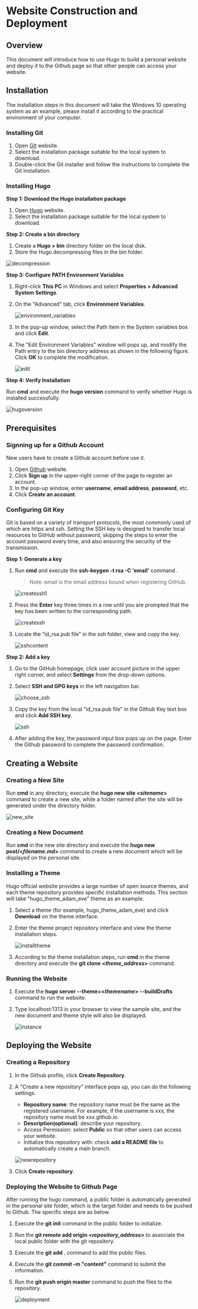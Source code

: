 # Website Construction and Deployment

## Overview

This document will introduce how to use Hugo to build a personal website and deploy it to the Github page so that other people can access your website.

## Installation

The installation steps in this document will take the Windows 10 operating system as an example, please install it according to the practical environment of your computer.

### Installing Git

1. Open [Git](#https://git-scm.com/download) website.
2. Select the installation package suitable for the local system to download.
3. Double-click the Git installer and follow the instructions to complete the Git installation.

### Installing Hugo 

**Step 1: Download the Hugo installation package**
   1. Open [Hugo](#https://gohugo.io/) website.
   2. Select the installation package suitable for the local system to download.

**Step 2: Create a bin directory**

   1. Create a **Hugo > bin** directory folder on the local disk.
   2. Store the Hugo decompressing files in the bin folder.

![decompression](assets/decompression.jpg)

**Step 3: Configure PATH Environment Variables**

1. Right-click **This PC** in Windows and select **Properties > Advanced System Settings**.
2. On the "Advanced" tab, click **Environment Variables**.

   ![environment_variables](assets/environment_variables-1683798756206-17.jpg)

3. In the pop-up window, select the Path item in the System variables box and click **Edit**.
4. The "Edit Environment Variables" window will pops up, and modify the Path entry to the bin directory address as shown in the following figure. Click **OK** to complete the modification.
   
   ![edit](assets/edit.jpg)

**Step 4: Verify Installation**

Run **cmd** and execute the **hugo version** command  to verify whether Hugo is installed successfully. 

  ![hugoversion](assets/hugoversion.jpg)

## Prerequisites

### Signning up for a Github Account

New users have to create a Github account before use it.

1. Open [Github](#https://www.github.com) website.
2. Click **Sign up** in the upper-right corner of the page to register an account.
3. In the pop-up window, enter **username**, **email address**, **password**, etc.
4. Click **Create an account**.

### Configuring Git Key 

Git is based on a variety of transport protocols, the most commonly used of which are https and ssh. Setting the SSH key is designed to transfer local resources to GitHub without password, skipping the steps to enter the account password every time, and also ensuring the security of the transmission.

**Step 1: Generate a key**

1. Run **cmd** and execute the **ssh-keygen -t rsa -C 'email'** command .

   > Note: email is the email address bound when registering GitHub.

     ![createssh1](assets/createssh1.jpg)

2. Press the **Enter** key three times in a row until you are prompted that the key has been written to the corresponding path.

   ![createssh](assets/createssh.jpg)

3. Locate the “id_rsa.pub file” in the ssh folder, view and copy the key.

   ![sshcontent](assets/sshcontent.jpg)

**Step 2: Add a key**

1. Go to the GitHub homepage, click user account picture in the upper right corner, and select **Settings** from the drop-down options.
2. Select **SSH and GPG keys** in the left navigation bar.

   ![choose_ssh](assets/choose_ssh.jpg)

3. Copy the key from the local "id_rsa.pub file" in the Github Key text box and click **Add SSH key**.

   ![ssh](assets/ssh.jpg)

4. After adding the key, the password input box pops up on the page. Enter the Github password to complete the password confirmation.


## Creating a Website

### Creating a New Site

Run **cmd** in any directory, execute the **hugo new site <*sitename*>** command  to create a new site, while a folder named after the site will be generated under the directory folder.

![new_site](assets/new_site.jpg)

### Creating a New Document

Run **cmd** in the new site directory and execute the **hugo new post/<*filename.md*>**  command to create a new document which will be displayed on the personal site.

### Installing a Theme

Hugo official website provides a large number of open source themes, and each theme repository provides specific installation methods. This section will take "hugo_theme_adam_eve" theme as an example.

1. Select a theme (for example, hugo_theme_adam_eve) and click **Download** on the theme interface.
2. Enter the theme project repository interface and view the theme installation steps.

   ![installtheme](assets/installtheme.jpg)

3. According to the theme installation steps, run **cmd** in the theme directory and execute the **git clone <*theme_address*>** command. 
   
### Running the Website

1. Execute the **hugo server --theme=<*themename*> --buildDrafts** command to run the website.
2. Type localhost:1313 in your browser to view the sample site, and the new document and theme style will also be displayed.

   ![instance](assets/instance.jpg)

## Deploying the Website

### Creating a Repository

1. In the Github profile, click **Create Repository**.
2. A "Create a new repository" interface pops up, you can do the following settings.
   - **Repository name**: the repository name must be the same as the registered username. For example, if the username is xxx, the repository name must be xxx.github.io.
   - **Description(optional)**: describe your repository.
   - Access Permission: select **Public** so that other users can access your website.
   - Initialize this repository with: check **add a README file** to automatically create a main branch.

   ![newrepository](assets/newrepository.jpg)

3. Click **Create repository**.

### Deploying the Website to Github Page

After running the hugo command, a public folder is automatically generated in the personal site folder, which is the target folder and needs to be pushed to Github. The specific steps are as below.

1. Execute the **git init** command  in the public folder to initialize.
2. Run the **git remote add origin <*repository_address*>** to associate the local public folder with the git repository.
3. Execute the **git add .** command to add the public files.
4. Execute the **git commit -m "content"** command to submit the information.
5. Run the  **git push origin master** command to push the files to the repository.

   ![deployment](assets/deployment.jpg)
